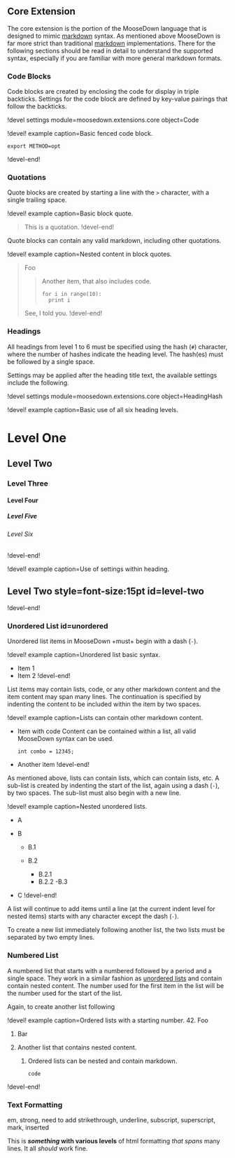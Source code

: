 ## Core Extension
The core extension is the portion of the MooseDown language that is designed to mimic [markdown]
syntax. As mentioned above MooseDown is far more strict than traditional [markdown] implementations.
There for the following sections should be read in detail to understand the supported syntax,
especially if you are familiar with more general markdown formats.

### Code Blocks
Code blocks are created by enclosing the code for display in triple backticks. Settings for
the code block are defined by key-value pairings that follow the backticks.

!devel settings module=moosedown.extensions.core object=Code

!devel! example caption=Basic fenced code block.
```language=bash
export METHOD=opt
```
!devel-end!

### Quotations
Quote blocks are created by starting a line with the `>` character, with a single trailing
space.

!devel! example caption=Basic block quote.
> This is a quotation.
!devel-end!

Quote blocks can contain any valid markdown, including other quotations.

!devel! example caption=Nested content in block quotes.
> Foo
>
> > Another item, that also includes code.
> >
> > ```language=python
> > for i in range(10):
> >   print i
> > ```
> See, I told you.
!devel-end!

### Headings
All headings from level 1 to 6 must be specified using the hash (`#`) character, where the
number of hashes indicate the heading level. The hash(es) must be followed by a single space.

Settings may be applied after the heading title text, the available settings include the
following.

!devel settings module=moosedown.extensions.core object=HeadingHash

!devel! example caption=Basic use of all six heading levels.
# Level One
## Level Two
### Level Three
#### Level Four
##### Level Five
###### Level Six
!devel-end!


!devel! example caption=Use of settings within heading.
## Level Two style=font-size:15pt id=level-two
!devel-end!

### Unordered List id=unordered
Unordered list items in MooseDown +must+ begin with a dash (`-`).

!devel! example caption=Unordered list basic syntax.
- Item 1
- Item 2
!devel-end!

List items may contain lists, code, or any other markdown content and the item content may
span many lines. The continuation is specified by indenting the content to be included within the
item by two spaces.

!devel! example caption=Lists can contain other markdown content.
- Item with code
  Content can be contained within a list, all valid MooseDown syntax can be used.

  ```
  int combo = 12345;
  ```
- Another item
!devel-end!


As mentioned above, lists can contain lists, which can contain lists, etc.
A sub-list is created by indenting the start of the list, again using a dash (`-`), by two spaces.
The sub-list must also begin with a new line.

!devel! example caption=Nested unordered lists.
- A
- B

  - B.1
  - B.2

    - B.2.1
    - B.2.2
  -B.3
- C
!devel-end!

A list will continue to add items until a line (at the current indent level for nested items)
starts with any character except the dash (`-`).

To create a new list immediately following another list, the two lists must be separated by
two empty lines.



### Numbered List
A numbered list that starts with a numbered followed by a period and a single space. They work
in a similar fashion as [unordered lists](#unordered) and contain contain nested content. The
number used for the first item in the list will be the number used for the start of the list.

Again, to create another list following


!devel! example caption=Ordered lists with a starting number.
42. Foo
1. Bar


1. Another list that contains nested content.

   1. Ordered lists can be nested and contain markdown.

      ```
      code
      ```
!devel-end!






### Text Formatting

em, strong, need to add strikethrough, underline, subscript, superscript, mark, inserted

This is ***something* with various
levels** of html formatting *that
spans* many lines. It all *should* work
fine.

[markdown]: https://en.wikipedia.org/wiki/Markdown
